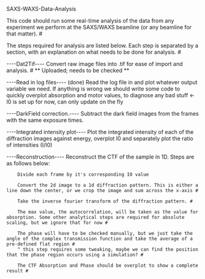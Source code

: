 SAXS-WAXS-Data-Analysis

This code should run some real-time analysis of the data from any experiment we perform at the SAXS/WAXS beamline (or any beamline for that matter). #

The steps required for analysis are listed below. Each step is separated by a section, with an explanation on what needs to be done for analysis. #

----Dat2Tif----
        Convert raw image files into .tif for ease of import and analysis. #
        ** Uploaded; needs to be checked **

----Read in log files---- (done)
        Read the log file in and plot whatever output variable we need.
        If anything is wrong we should write some code to quickly overplot absorption and motor values, to diagnose any bad stuff  <- I0 is set up for now, can only update on the fly

----DarkField correction.----
        Subtract the dark field images from the frames with the same exposure times.


----Integrated intensity plot----
        Plot the integrated intensity of each of the diffraction images against energy, overplot I0 and separately plot the ratio of intensities (I/I0)


----Reconstruction----
    Reconstruct the CTF of the sample in 1D. Steps are as follows below:

        Divide each frame by it's corresponding I0 value

        Convert the 2d image to a 1d diffraction pattern. This is either a line down the center, or we crop the image and sum across the x-axis #

        Take the inverse fourier transform of the diffraction pattern. #

        The max value, the autocorrelation, will be taken as the value for absorption. Some other analytical steps are required for absolute scaling, but we ignore that for now #

        The phase will have to be checked manually, but we just take the angle of the complex transmission function and take the average of a pre-defined flat region #
        ^ this step requires some tweaking, maybe we can find the position that the phase region occurs using a simulation? #

        The CTF Absorption and Phase should be overplot to show a complete result #
